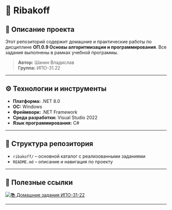 # 🎣 Ribakoff

## 📘 Описание проекта

Этот репозиторий содержит домашние и практические работы по дисциплине **ОП.0.9 Основы алгоритмизации и программирования**. Все задания выполнены в рамках учебной программы.

> **Автор:** Шанин Владислав  
> **Группа:** ИПО-31.22

---

## ⚙️ Технологии и инструменты

- **Платформа:** .NET 8.0  
- **ОС:** Windows  
- **Фреймворк:** .NET Framework  
- **Среда разработки:** Visual Studio 2022  
- **Язык программирования:** C#

---

## 📂 Структура репозитория

- `ribakoff/` – основной каталог с реализованными заданиями
- `README.md` – описание и навигация по проекту

---

## 🔗 Полезные ссылки

[![📚 Домашние задания ИПО-31-22](https://img.shields.io/badge/📚__задания-4285F4?style=for-the-badge&logo=github&logoColor=white)](https://github.com/vsedly/ribakoff/blob/main/ribakoff/README.md)

---

